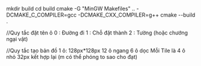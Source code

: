 mkdir build
cd build
cmake -G "MinGW Makefiles" .. -DCMAKE_C_COMPILER=gcc -DCMAKE_CXX_COMPILER=g++
cmake --build .

//Quy tắc đặt tên ô
0 : Đường đi
1 : Chỗ đặt thành
2 : Tường (hoặc chướng ngại vật)

//Quy tắc tạo bản đồ
1 ô: 128px\*128px
12 ô ngang
6 ô dọc
Mỗi Tile là 4 ô nhỏ 32px kết hợp lại (m có thể phóng to sao cho đạt)
